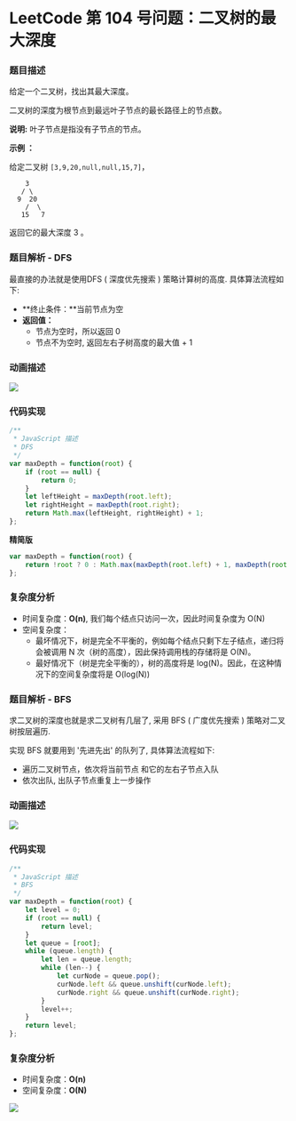 # LeetCode 第 104 号问题：二叉树的最大深度 

### 题目描述

给定一个二叉树，找出其最大深度。

二叉树的深度为根节点到最远叶子节点的最长路径上的节点数。

**说明:**  叶子节点是指没有子节点的节点。

**示例 ：**

给定二叉树 `[3,9,20,null,null,15,7]`，

```
    3
   / \
  9  20
    /  \
   15   7
```

返回它的最大深度 3 。

### 题目解析 - DFS

最直接的办法就是使用DFS ( 深度优先搜索 ) 策略计算树的高度. 具体算法流程如下:

- **终止条件：**当前节点为空
- **返回值：**
  - 节点为空时，所以返回 0
  - 节点不为空时, 返回左右子树高度的最大值 + 1

### 动画描述

![](../Animation/Animation1.gif)

### 代码实现

```javascript
/**
 * JavaScript 描述
 * DFS
 */
var maxDepth = function(root) {
    if (root == null) {
        return 0;
    }
    let leftHeight = maxDepth(root.left);
    let rightHeight = maxDepth(root.right);
    return Math.max(leftHeight, rightHeight) + 1;
};
```

**精简版**

```javascript
var maxDepth = function(root) {
    return !root ? 0 : Math.max(maxDepth(root.left) + 1, maxDepth(root.right) + 1) ;
};
```

### 复杂度分析

- 时间复杂度：**O(n)**, 我们每个结点只访问一次，因此时间复杂度为 O(N)
- 空间复杂度：
  - 最坏情况下，树是完全不平衡的，例如每个结点只剩下左子结点，递归将会被调用 N 次（树的高度），因此保持调用栈的存储将是 O(N)。
  - 最好情况下（树是完全平衡的），树的高度将是 log(N)。因此，在这种情况下的空间复杂度将是 O(log(N))



### 题目解析 - BFS

求二叉树的深度也就是求二叉树有几层了, 采用 BFS ( 广度优先搜索 ) 策略对二叉树按层遍历.

实现 BFS 就要用到 '先进先出' 的队列了, 具体算法流程如下:

- 遍历二叉树节点，依次将当前节点 和它的左右子节点入队
- 依次出队, 出队子节点重复上一步操作

### 动画描述

![](../Animation/Animation2.gif)

### 代码实现

```javascript
/**
 * JavaScript 描述
 * BFS
 */
var maxDepth = function(root) {
    let level = 0;
    if (root == null) {
        return level;
    }
    let queue = [root];
    while (queue.length) {
        let len = queue.length;
        while (len--) {
            let curNode = queue.pop();
            curNode.left && queue.unshift(curNode.left);
            curNode.right && queue.unshift(curNode.right);
        }
        level++;
    }
    return level;
};
```

### 复杂度分析

- 时间复杂度：**O(n)**
- 空间复杂度：**O(N)**  

![](../../Pictures/qrcode.jpg)